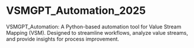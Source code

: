 # VSMGPT_Automation_2025
VSMGPT_Automation: A Python-based automation tool for Value Stream Mapping (VSM). Designed to streamline workflows, analyze value streams, and provide insights for process improvement.
